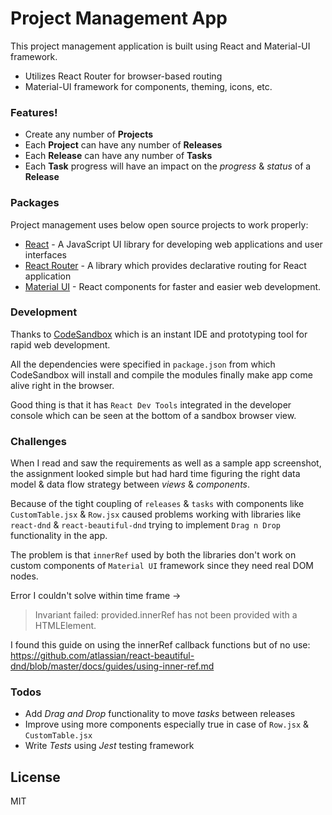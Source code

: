 # Project Management App

This project management application is built using React and Material-UI framework.

- Utilizes React Router for browser-based routing
- Material-UI framework for components, theming, icons, etc.

### Features!

- Create any number of **Projects**
- Each **Project** can have any number of **Releases**
- Each **Release** can have any number of **Tasks**
- Each **Task** progress will have an impact on the _progress_ & _status_ of a **Release**

### Packages

Project management uses below open source projects to work properly:

- [React](https://reactjs.org/) - A JavaScript UI library for developing web applications and user interfaces
- [React Router](https://reactrouter.com/) - A library which provides declarative routing for React application
- [Material UI](https://material-ui.com/) - React components for faster and easier web development.

### Development

Thanks to [CodeSandbox](https://codesandbox.io/) which is an instant IDE and prototyping tool for rapid web development.

All the dependencies were specified in `package.json` from which CodeSandbox will install and compile the modules finally make app come alive right in the browser.

Good thing is that it has `React Dev Tools` integrated in the developer console which can be seen at the bottom of a sandbox browser view.

### Challenges

When I read and saw the requirements as well as a sample app screenshot, the assignment looked simple but had hard time figuring the right data model & data flow strategy between _views_ & _components_.

Because of the tight coupling of `releases` & `tasks` with components like `CustomTable.jsx` & `Row.jsx` caused problems working with libraries like `react-dnd` & `react-beautiful-dnd` trying to implement `Drag n Drop` functionality in the app.

The problem is that `innerRef` used by both the libraries don't work on custom components of `Material UI` framework since they need real DOM nodes.

Error I couldn't solve within time frame ->

> Invariant failed:
> provided.innerRef has not been provided with a HTMLElement.

I found this guide on using the innerRef callback functions but of no use:
https://github.com/atlassian/react-beautiful-dnd/blob/master/docs/guides/using-inner-ref.md

### Todos

- Add _Drag and Drop_ functionality to move _tasks_ between releases
- Improve using more components especially true in case of `Row.jsx` & `CustomTable.jsx`
- Write _Tests_ using _Jest_ testing framework

## License

MIT
